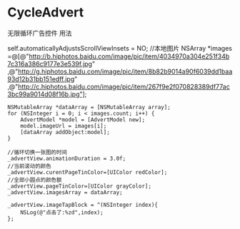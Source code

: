 # CycleAdvert
无限循环广告控件
用法

self.automaticallyAdjustsScrollViewInsets = NO;
    //本地图片
    NSArray *images =@[@"http://b.hiphotos.baidu.com/image/pic/item/4034970a304e251f34b7c316a386c9177e3e539f.jpg"
                       ,@"http://g.hiphotos.baidu.com/image/pic/item/8b82b9014a90f6039dd1baa93d12b31bb151edff.jpg"
                       ,@"http://c.hiphotos.baidu.com/image/pic/item/267f9e2f070828389df77ac3bc99a9014d08f16b.jpg"];
    
    NSMutableArray *dataArray = [NSMutableArray array];
    for (NSInteger i = 0; i < images.count; i++) {
        AdvertModel *model = [AdvertModel new];
        model.imageUrl = images[i];
        [dataArray addObject:model];
    }
    
    //循环切换一张图的时间
    _advertView.animationDuration = 3.0f;
    //当前滚动的颜色
    _advertView.curentPageTinColor=[UIColor redColor];
    //全部小圆点的颜色额
    _advertView.pageTinColor=[UIColor grayColor];
    _advertView.imagesArray = dataArray;
     
    _advertView.imageTapBlock = ^(NSInteger index){
        NSLog(@"点击了:%zd",index);
    };
